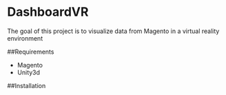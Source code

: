# DashboardVR
The goal of this project is to visualize data from Magento in a virtual reality environment

##Requirements
- Magento
- Unity3d

##Installation

